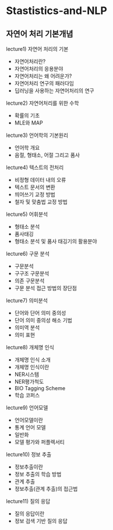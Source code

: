 # Stastistics-and-NLP

## 자연어 처리 기본개념
lecture1) 자연어 처리의 기본
- 자연어처리란?
- 자연어처리의 응용분야
- 자연어처리는 왜 어려운가?
- 자연어처리 연구의 패러다임
- 딥러닝을 사용하는 자연어처리의 연구

lecture2) 자연어처리를 위한 수학
- 확률의 기초
- MLE와 MAP

lecture3) 언어학의 기본원리
- 언어학 개요
- 음절, 형태소, 어절 그리고 품사

lecture4) 텍스트의 전처리
- 비정형 데이터 내의 오류
- 텍스트 문서의 변환
- 띄어쓰기 교정 방법
- 철자 및 맞춤법 교정 방법

lecture5) 어휘분석
- 형태소 분석
- 품사태깅
- 형태소 분석 및 품사 태깅기의 활용분야

lecture6) 구문 분석
- 구문분석
- 구구조 구문분석
- 의존 구문분석
- 구문 분석 접근 방법의 장단점

lecture7) 의미분석
- 단어와 단어 의미 중의성
- 단어 의미 중의성 해소 기법
- 의미역 분석
- 의미 표현

lecture8) 개체명 인식
- 개체명 인식 소개
- 개체명 인식이란
- NER시스템
- NER평가척도
- BIO Tagging Scheme
- 학습 코퍼스

lecture9) 언어모델
- 언어모델이란
- 통계 언어 모델
- 일반화
- 모델 평가와 퍼플렉서티

lecture10) 정보 추출
- 정보추출이란
- 정보 추출의 학습 방법
- 관계 추출
- 정보추출(관계 추출)의 접근법

lecture11) 질의 응답
- 질의 응답이란
- 정보 검색 기반 질의 응답

